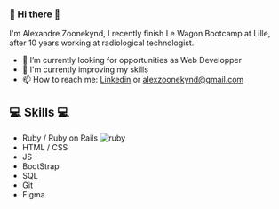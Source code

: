 ### 👋 Hi there 👋

I'm Alexandre Zoonekynd, I recently finish Le Wagon Bootcamp at Lille, after 10 years working at radiological technologist.

- 🔭 I’m currently looking for opportunities as Web Developper
- 🌱 I'm currently improving my skills
- 📫 How to reach me: [Linkedin](https://www.linkedin.com/in/alexzoonekynd/) or alexzoonekynd@gmail.com



## 💻 Skills 💻


- Ruby / Ruby on Rails ![ruby](https://e7.pngegg.com/pngimages/535/618/png-clipart-ruby-on-rails-computer-programming-programming-language-ruby-angle-rectangle-thumbnail.png)
- HTML / CSS
- JS
- BootStrap
- SQL
- Git
- Figma




